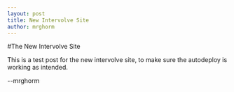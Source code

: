 ```yaml
---
layout: post
title: New Intervolve Site
author: mrghorm
---
```


#The New Intervolve Site

This is a test post for the new intervolve site, to make sure the autodeploy is working as intended.

--mrghorm
